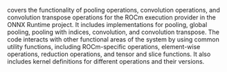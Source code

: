 covers the functionality of pooling operations, convolution operations, and convolution transpose operations for the ROCm execution provider in the ONNX Runtime project. It includes implementations for pooling, global pooling, pooling with indices, convolution, and convolution transpose. The code interacts with other functional areas of the system by using common utility functions, including ROCm-specific operations, element-wise operations, reduction operations, and tensor and slice functions. It also includes kernel definitions for different operations and their versions.